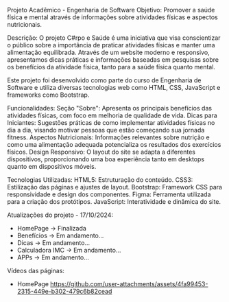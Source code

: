 Projeto Acadêmico - Engenharia de Software
Objetivo: Promover a saúde física e mental através de informações sobre atividades físicas e aspectos nutricionais.

Descrição:
O projeto C#rpo e Saúde é uma iniciativa que visa conscientizar o público sobre a importância de praticar atividades físicas e manter uma alimentação equilibrada. Através de um website moderno e responsivo, apresentamos dicas práticas e informações baseadas em pesquisas sobre os benefícios da atividade física, tanto para a saúde física quanto mental.

Este projeto foi desenvolvido como parte do curso de Engenharia de Software e utiliza diversas tecnologias web como HTML, CSS, JavaScript e frameworks como Bootstrap.

Funcionalidades:
Seção "Sobre": Apresenta os principais benefícios das atividades físicas, com foco em melhoria de qualidade de vida.
Dicas para Iniciantes: Sugestões práticas de como implementar atividades físicas no dia a dia, visando motivar pessoas que estão começando sua jornada fitness.
Aspectos Nutricionais: Informações relevantes sobre nutrição e como uma alimentação adequada potencializa os resultados dos exercícios físicos.
Design Responsivo: O layout do site se adapta a diferentes dispositivos, proporcionando uma boa experiência tanto em desktops quanto em dispositivos móveis.

Tecnologias Utilizadas:
HTML5: Estruturação do conteúdo.
CSS3: Estilização das páginas e ajustes de layout.
Bootstrap: Framework CSS para responsividade e design dos componentes.
Figma: Ferramenta utilizada para a criação dos protótipos.
JavaScript: Interatividade e dinâmica do site.

Atualizações do projeto - 17/10/2024:
- HomePage -> Finalizada
- Benefícios -> Em andamento...
- Dicas -> Em andamento...
- Calculadora IMC -> Em andamento...
- APPs -> Em andamento...

Vídeos das páginas:
- HomePage
https://github.com/user-attachments/assets/4fa99453-2315-449e-b302-479c6b82cead

